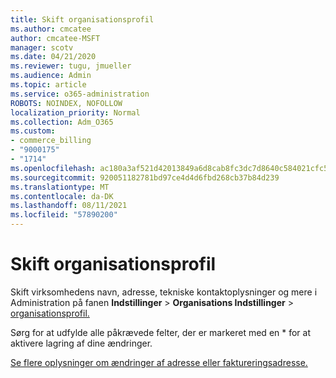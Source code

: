 ```yaml
---
title: Skift organisationsprofil
ms.author: cmcatee
author: cmcatee-MSFT
manager: scotv
ms.date: 04/21/2020
ms.reviewer: tugu, jmueller
ms.audience: Admin
ms.topic: article
ms.service: o365-administration
ROBOTS: NOINDEX, NOFOLLOW
localization_priority: Normal
ms.collection: Adm_O365
ms.custom:
- commerce_billing
- "9000175"
- "1714"
ms.openlocfilehash: ac180a3af521d42013849a6d8cab8fc3dc7d8640c584021cfc5618a688f73b59
ms.sourcegitcommit: 920051182781bd97ce4d4d6fbd268cb37b84d239
ms.translationtype: MT
ms.contentlocale: da-DK
ms.lasthandoff: 08/11/2021
ms.locfileid: "57890200"
---
```

# <a name="change-organization-profile"></a>Skift organisationsprofil

Skift virksomhedens navn, adresse, tekniske kontaktoplysninger og mere i Administration på fanen **Indstillinger**  >  **Organisations Indstillinger**  >  [organisationsprofil.](https://admin.microsoft.com/AdminPortal/Home#/Settings/OrganizationProfile/:/Settings/L1/OrganizationInformation)

Sørg for at udfylde alle påkrævede felter, der er markeret med en * for at aktivere lagring af dine ændringer.

[Se flere oplysninger om ændringer af adresse eller faktureringsadresse.](https://docs.microsoft.com/microsoft-365/admin/manage/change-address-contact-and-more)
